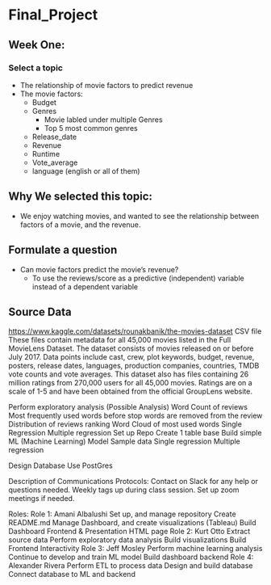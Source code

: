 # Final_Project
## Week One:
### Select a topic
- The relationship of movie factors to predict revenue
- The movie factors:
    - Budget
    - Genres
      - Movie labled under multiple Genres 
      - Top 5 most common genres
    - Release_date
    - Revenue
    - Runtime
    - Vote_average
    - language (english or all of them) 
    
## Why We selected this topic:
- We enjoy watching movies, and wanted to see the relationship between factors of a movie, and the revenue. 
## Formulate a question
- Can movie factors predict the movie’s revenue? 
    - To use the reviews/score as a predictive (independent) variable instead of a dependent variable
## Source Data
https://www.kaggle.com/datasets/rounakbanik/the-movies-dataset
CSV file 
These files contain metadata for all 45,000 movies listed in the Full MovieLens Dataset. The dataset consists of movies released on or before July 2017. Data points include cast, crew, plot keywords, budget, revenue, posters, release dates, languages, production companies, countries, TMDB vote counts and vote averages.
This dataset also has files containing 26 million ratings from 270,000 users for all 45,000 movies. Ratings are on a scale of 1-5 and have been obtained from the official GroupLens website.


Perform exploratory analysis (Possible Analysis)
Word Count of reviews 
Most frequently used words before stop words are removed from the review
Distribution of reviews ranking
Word Cloud of most used words
Single Regression 
Multiple regression
Set up Repo
Create 1 table base 
Build simple ML (Machine Learning) Model
Sample data 
Single regression 
Multiple regression

Design Database
Use PostGres

Description of Communications Protocols:
Contact on Slack for any help or questions needed. 
Weekly tags up during class session.
Set up zoom meetings if needed.

Roles:
Role 1: Amani Albalushi 
Set up, and manage repository 
Create README.md
Manage Dashboard, and create visualizations (Tableau)
Build Dashboard Frontend & Presentation
HTML page
Role 2: Kurt Otto 
Extract source data 
Perform exploratory data analysis 
Build visualizations
Build Frontend Interactivity
Role 3: Jeff Mosley 
Perform machine learning analysis
Continue to develop and train ML model
Build dashboard backend
Role 4: Alexander Rivera 
Perform ETL to process data
Design and build database 
Connect database to ML and backend
